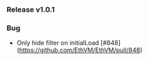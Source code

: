 ### Release v1.0.1

### Bug 
- Only hide filter on initialLoad [#848] (https://github.com/EthVM/EthVM/pull/848)